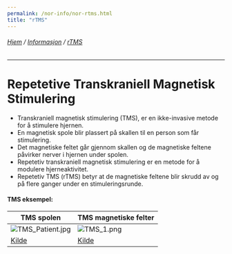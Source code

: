```yaml
---
permalink: /nor-info/nor-rtms.html
title: "rTMS"
---
```

###### [Hjem](https://uitpsypro.github.io/1/) / [Informasjon](https://uitpsypro.github.io/1/nor-info) / [rTMS](https://uitpsypro.github.io/1/nor-info/nor-rtms)
---
# Repetetive Transkraniell Magnetisk Stimulering

* Transkraniell magnetisk stimulering (TMS), er en ikke-invasive metode for å stimulere hjernen.
* En magnetisk spole blir plassert på skallen til en person som får stimulering.
* Det magnetiske feltet går gjennom skallen og de magnetiske feltene påvirker nerver i hjernen under spolen.
* Repetetiv transkraniell magnetisk stimulering er en metode for å modulere hjerneaktivitet.
* Repetetiv TMS (rTMS) betyr at de magnetiske feltene blir skrudd av og på flere ganger under en stimuleringsrunde.

#### TMS eksempel:
| TMS spolen | TMS magnetiske felter |
| ------------------------------------ | ------------------------------------ |
| ![TMS_Patient.jpg](/1/pictures/TMS_patient.jpg) | ![TMS_1.png](/1/pictures/TMS_1.png) |
| [Kilde](http://hcewiki.zcu.cz/hcewiki/index.php/File:TMS_patient.jpg) | [Kilde](http://hcewiki.zcu.cz/hcewiki/index.php/File:TMS_1.png) |
